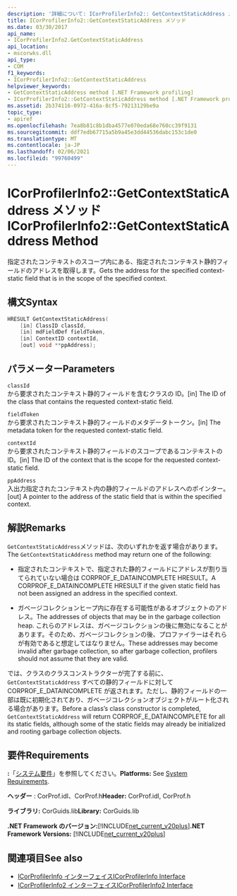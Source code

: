 ```yaml
---
description: '詳細について: ICorProfilerInfo2:: GetContextStaticAddress メソッド'
title: ICorProfilerInfo2::GetContextStaticAddress メソッド
ms.date: 03/30/2017
api_name:
- ICorProfilerInfo2.GetContextStaticAddress
api_location:
- mscorwks.dll
api_type:
- COM
f1_keywords:
- ICorProfilerInfo2::GetContextStaticAddress
helpviewer_keywords:
- GetContextStaticAddress method [.NET Framework profiling]
- ICorProfilerInfo2::GetContextStaticAddress method [.NET Framework profiling]
ms.assetid: 2b374116-0972-416a-8cf5-79213129be9a
topic_type:
- apiref
ms.openlocfilehash: 7ea8b81c8b1dba4577e070eda68e760cc39f9131
ms.sourcegitcommit: ddf7edb67715a5b9a45e3dd44536dabc153c1de0
ms.translationtype: MT
ms.contentlocale: ja-JP
ms.lasthandoff: 02/06/2021
ms.locfileid: "99760499"
---
```

# <a name="icorprofilerinfo2getcontextstaticaddress-method"></a><span data-ttu-id="17d4e-103">ICorProfilerInfo2::GetContextStaticAddress メソッド</span><span class="sxs-lookup"><span data-stu-id="17d4e-103">ICorProfilerInfo2::GetContextStaticAddress Method</span></span>

<span data-ttu-id="17d4e-104">指定されたコンテキストのスコープ内にある、指定されたコンテキスト静的フィールドのアドレスを取得します。</span><span class="sxs-lookup"><span data-stu-id="17d4e-104">Gets the address for the specified context-static field that is in the scope of the specified context.</span></span>  
  
## <a name="syntax"></a><span data-ttu-id="17d4e-105">構文</span><span class="sxs-lookup"><span data-stu-id="17d4e-105">Syntax</span></span>  
  
```cpp  
HRESULT GetContextStaticAddress(  
    [in] ClassID classId,  
    [in] mdFieldDef fieldToken,  
    [in] ContextID contextId,  
    [out] void **ppAddress);  
```  
  
## <a name="parameters"></a><span data-ttu-id="17d4e-106">パラメーター</span><span class="sxs-lookup"><span data-stu-id="17d4e-106">Parameters</span></span>  

 `classId`  
 <span data-ttu-id="17d4e-107">から要求されたコンテキスト静的フィールドを含むクラスの ID。</span><span class="sxs-lookup"><span data-stu-id="17d4e-107">[in] The ID of the class that contains the requested context-static field.</span></span>  
  
 `fieldToken`  
 <span data-ttu-id="17d4e-108">から要求されたコンテキスト静的フィールドのメタデータトークン。</span><span class="sxs-lookup"><span data-stu-id="17d4e-108">[in] The metadata token for the requested context-static field.</span></span>  
  
 `contextId`  
 <span data-ttu-id="17d4e-109">から要求されたコンテキスト静的フィールドのスコープであるコンテキストの ID。</span><span class="sxs-lookup"><span data-stu-id="17d4e-109">[in] The ID of the context that is the scope for the requested context-static field.</span></span>  
  
 `ppAddress`  
 <span data-ttu-id="17d4e-110">入出力指定されたコンテキスト内の静的フィールドのアドレスへのポインター。</span><span class="sxs-lookup"><span data-stu-id="17d4e-110">[out] A pointer to the address of the static field that is within the specified context.</span></span>  
  
## <a name="remarks"></a><span data-ttu-id="17d4e-111">解説</span><span class="sxs-lookup"><span data-stu-id="17d4e-111">Remarks</span></span>  

 <span data-ttu-id="17d4e-112">`GetContextStaticAddress`メソッドは、次のいずれかを返す場合があります。</span><span class="sxs-lookup"><span data-stu-id="17d4e-112">The `GetContextStaticAddress` method may return one of the following:</span></span>  
  
- <span data-ttu-id="17d4e-113">指定されたコンテキストで、指定された静的フィールドにアドレスが割り当てられていない場合は CORPROF_E_DATAINCOMPLETE HRESULT。</span><span class="sxs-lookup"><span data-stu-id="17d4e-113">A CORPROF_E_DATAINCOMPLETE HRESULT if the given static field has not been assigned an address in the specified context.</span></span>  
  
- <span data-ttu-id="17d4e-114">ガベージコレクションヒープ内に存在する可能性があるオブジェクトのアドレス。</span><span class="sxs-lookup"><span data-stu-id="17d4e-114">The addresses of objects that may be in the garbage collection heap.</span></span> <span data-ttu-id="17d4e-115">これらのアドレスは、ガベージコレクションの後に無効になることがあります。そのため、ガベージコレクションの後、プロファイラーはそれらが有効であると想定してはなりません。</span><span class="sxs-lookup"><span data-stu-id="17d4e-115">These addresses may become invalid after garbage collection, so after garbage collection, profilers should not assume that they are valid.</span></span>  
  
 <span data-ttu-id="17d4e-116">では、クラスのクラスコンストラクターが完了する前に、 `GetContextStaticAddress` すべての静的フィールドに対して CORPROF_E_DATAINCOMPLETE が返されます。ただし、静的フィールドの一部は既に初期化されており、ガベージコレクションオブジェクトがルート化される場合があります。</span><span class="sxs-lookup"><span data-stu-id="17d4e-116">Before a class’s class constructor is completed, `GetContextStaticAddress` will return CORPROF_E_DATAINCOMPLETE for all its static fields, although some of the static fields may already be initialized and rooting garbage collection objects.</span></span>  
  
## <a name="requirements"></a><span data-ttu-id="17d4e-117">要件</span><span class="sxs-lookup"><span data-stu-id="17d4e-117">Requirements</span></span>  

 <span data-ttu-id="17d4e-118">**:**「[システム要件](../../get-started/system-requirements.md)」を参照してください。</span><span class="sxs-lookup"><span data-stu-id="17d4e-118">**Platforms:** See [System Requirements](../../get-started/system-requirements.md).</span></span>  
  
 <span data-ttu-id="17d4e-119">**ヘッダー** : CorProf.idl、CorProf.h</span><span class="sxs-lookup"><span data-stu-id="17d4e-119">**Header:** CorProf.idl, CorProf.h</span></span>  
  
 <span data-ttu-id="17d4e-120">**ライブラリ:** CorGuids.lib</span><span class="sxs-lookup"><span data-stu-id="17d4e-120">**Library:** CorGuids.lib</span></span>  
  
 <span data-ttu-id="17d4e-121">**.NET Framework のバージョン:**[!INCLUDE[net_current_v20plus](../../../../includes/net-current-v20plus-md.md)]</span><span class="sxs-lookup"><span data-stu-id="17d4e-121">**.NET Framework Versions:** [!INCLUDE[net_current_v20plus](../../../../includes/net-current-v20plus-md.md)]</span></span>  
  
## <a name="see-also"></a><span data-ttu-id="17d4e-122">関連項目</span><span class="sxs-lookup"><span data-stu-id="17d4e-122">See also</span></span>

- [<span data-ttu-id="17d4e-123">ICorProfilerInfo インターフェイス</span><span class="sxs-lookup"><span data-stu-id="17d4e-123">ICorProfilerInfo Interface</span></span>](icorprofilerinfo-interface.md)
- [<span data-ttu-id="17d4e-124">ICorProfilerInfo2 インターフェイス</span><span class="sxs-lookup"><span data-stu-id="17d4e-124">ICorProfilerInfo2 Interface</span></span>](icorprofilerinfo2-interface.md)
